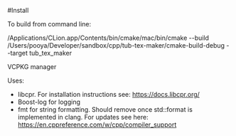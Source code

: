 #Install


To build from command line:

/Applications/CLion.app/Contents/bin/cmake/mac/bin/cmake --build /Users/pooya/Developer/sandbox/cpp/tub-tex-maker/cmake-build-debug --target tub_tex_maker


VCPKG manager

Uses: 
* libcpr. For installation instructions see: https://docs.libcpr.org/
* Boost-log for logging
* fmt for string formatting. Should remove once std::format is implemented in clang. For updates see here: https://en.cppreference.com/w/cpp/compiler_support